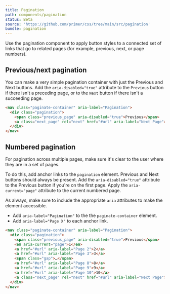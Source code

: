 ```yaml
---
title: Pagination
path: components/pagination
status: Beta
source: 'https://github.com/primer/css/tree/main/src/pagination'
bundle: pagination
---
```


Use the pagination component to apply button styles to a connected set of links that go to related pages (for example, previous, next, or page numbers).

## Previous/next pagination

You can make a very simple pagination container with just the Previous and Next buttons. Add the `aria-disabled="true"` attribute to the `Previous` button if there isn't a preceding page, or to the `Next` button if there isn't a succeeding page.

```html live
<nav class="paginate-container" aria-label="Pagination">
  <div class="pagination">
    <span class="previous_page" aria-disabled="true">Previous</span>
    <a class="next_page" rel="next" href="#url" aria-label="Next Page">Next</a>
  </div>
</nav>
```

## Numbered pagination

For pagination across multiple pages, make sure it's clear to the user where they are in a set of pages.

To do this, add anchor links to the `pagination` element. Previous and Next buttons should always be present. Add the `aria-disabled="true"` attribute to the Previous button if you're on the first page. Apply the `aria-current="page"` attribute to the current numbered page.

As always, make sure to include the appropriate `aria` attributes to make the element accessible.

- Add `aria-label="Pagination"` to the the `paginate-container` element.
- Add `aria-label="Page X"` to each anchor link.

```html live
<nav class="paginate-container" aria-label="Pagination">
  <div class="pagination">
    <span class="previous_page" aria-disabled="true">Previous</span>
    <em aria-current="page">1</em>
    <a href="#url" aria-label="Page 2">2</a>
    <a href="#url" aria-label="Page 3">3</a>
    <span class="gap">…</span>
    <a href="#url" aria-label="Page 8">8</a>
    <a href="#url" aria-label="Page 9">9</a>
    <a href="#url" aria-label="Page 10">10</a>
    <a class="next_page" rel="next" href="#url" aria-label="Next Page">Next</a>
  </div>
</nav>
```
